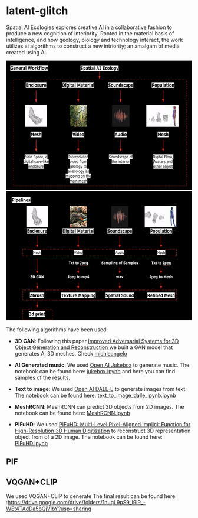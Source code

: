 # latent-glitch

Spatial AI Ecologies explores creative AI in a collaborative fashion to produce a new cognition of interiority. Rooted in the material basis of intelligence, and how geology, biology and technology interact, the work utilizes ai algorithms to construct a new intriority; an amalgam of media created using AI.

<img src="./workflow.png" width="600" height="350" />

<img src="./workflow_2.png" width="600" height="350" />


The following algorithms have been used:
* **3D GAN**: Following this paper [Improved Adversarial Systems for 3D Object Generation and Reconstruction
](https://arxiv.org/abs/1707.09557) we built a GAN model that generates AI 3D meshes. Check [michleangelo](https://github.com/ysinjab/latent-glitch/tree/main/michelangelo)

* **AI Generated music**: We used [Open AI Jukebox](https://openai.com/blog/jukebox/) to generate music. The notebook can be found here: [jukebox.ipynb](jukebox.ipynb) and here you can find samples of the [results](https://drive.google.com/drive/folders/1Rpavs5GyU_tbippR_llm6VVSjo1DPmM-?usp=sharing).

* **Text to image**: We used [Open AI DALL-E](hhttps://openai.com/blog/dall-e/) to generate images from text. The notebook can be found here: [text_to_image_dalle_ipynb.ipynb](text_to_image_dalle_ipynb.ipynb)

* **MeshRCNN**: MeshRCNN can predict 3D objects from 2D images. The notebook can be found here: [MeshRCNN.ipynb](MeshRCNN.ipynb)

* **PIFuHD**: We used [PIFuHD: Multi-Level Pixel-Aligned Implicit Function for High-Resolution 3D Human Digitization](https://shunsukesaito.github.io/PIFuHD/) to reconstruct 3D representation object from of a 2D image. The notebook can be found here: [PIFuHD.ipynb](PIFuHD.ipynb)

## PIF


## VQGAN+CLIP
We used VQGAN+CLIP to generate 
The final result can be found here :https://drive.google.com/drive/folders/1nuqL9pS9_l9iP_-WEt4TAdDa5bQjVIbY?usp=sharing